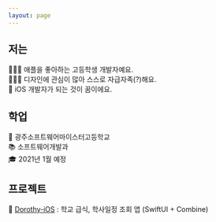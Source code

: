 ```yaml
---
layout: page
---
```


## 저는
👨🏼‍💻 애플을 좋아하는 고등학생 개발자예요.  
👨🏼‍🌾 디자인에 관심이 많아 스스로 자급자족(?)해요.  
📱 iOS 개발자가 되는 것이 꿈이에요.

## 학업
🏫 광주소프트웨어마이스터고등학교  
📚 소프트웨어개발과  
🎓 2021년 1월 예정

## 프로젝트
🌱 [Dorothy-iOS](https://github.com/taegeon-ryan/Dorothy-iOS) : 학교 급식, 학사일정 조회 앱 (SwiftUI + Combine)